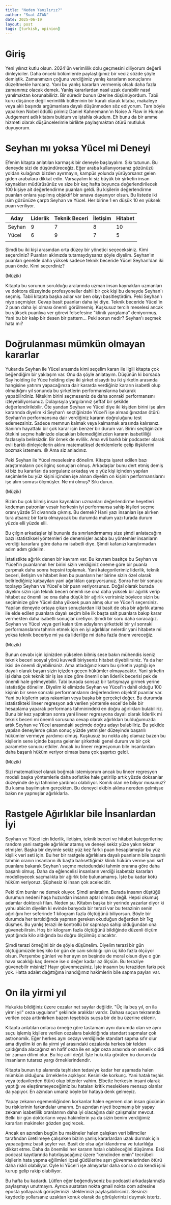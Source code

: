 ```yaml
---
title: "Neden Yanılırız?"
author: "Suat ATAN"
date: 2025-06-19
layout: post
tags: [turkish, opinion]
---
```


# Giriş

Yeni yılınız kutlu olsun. 2024'ün verimlilik dolu geçmesini diliyorum değerli dinleyiciler. Daha önceki bölümlerde paylaştığımız bir veciz sözde şöyle demiştik. Zamanımızın çoğunu verdiğimiz yanlış kararların sonuçlarını düzeltmekle harcarız. Yani bu yanlış kararları vermemiş olsak daha fazla zamanımız olacak demek. Yanlış kararlardan nasıl uzak durabilir nasıl yanılmaktan korunabiliriz. Bir süredir bunun üzerine düşünüyordum. Tabii kuru düşünce değil verimlilik bülteninin bir kuralı olarak kitaba, makaleye veya aklı başında argümanlara dayalı düşünmeden söz ediyorum. Tam böyle yaparken Nobel ödüllü pirimiz Daniel Kahnemann'ın Noise A Flaw in Human Judgement adlı kitabını buldum ve iştahla okudum. Eh bunu da bir amme hizmeti olarak düşüncelerimle birlikte paylaşmaktan ötürü mutluluk duyuyorum. 

# Seyhan mı yoksa Yücel mi Deneyi

Efenim kitapta anlatılan karmaşık bir deneyle başlayalım. Sıkı tutunun. Bu deneyde sizi de düşündüreceğiz. Eğer araba kullanıyorsanız gözünüzü yoldan kulağınızı bizden ayırmayın, kampüs yolunda yürüyorsanız gelen giden arabalara dikkat edin.  Varsayalım ki siz büyük bir şirketin insan kaynakları müdürüsünüz ve size bir kaç hafta boyunca değerlendirilecek 100 kişiye ait değerlendirme puanları geldi.  Bu kişilerin değerlendirme puanları onlara yapılmış objektif bir sınava dayanıyor olsun. Bu listede iki isim gözünüze çarptı Seyhan ve Yücel. Her birine 1 en düşük 10 en yüksek puan veriliyor.

| Aday   | Liderlik | Teknik Beceri | İletişim | Hitabet |
| ------ | -------- | ------------- | -------- | ------- |
| Seyhan | 9        | 7             | 8        | 10      |
| Yücel  | 6        | 9             | 7        | 5       |
|        |          |               |          |         |

Şimdi bu iki kişi arasından orta düzey bir yönetici seçeceksiniz. Kimi seçerdiniz? Puanları aklınızda tutamaydıysanız şöyle diyelim. Seyhan'ın puanları genelde daha yüksek sadece teknik beceride Yücel Seyhan'dan iki puan önde. Kimi seçerdiniz?

(Müzik)

Kitapta bu sorunun sorulduğu aralarında uzman insan kaynakları uzmanları ve doktora düzeyinde profesyoneller dahil bir çok kişi bu deneyde Seyhan'ı seçmiş. Tabii kitapta başka adlar var ben olayı basitleştirdim. Peki Seyhan'ı niye seçmişler. Cevap basit puanları daha iyi diye. Teknik beceride Yücel'in 2 puan daha iyi olması önemli görülmemiş. Kuşkusuz tercih meselesi ancak bu yüksek puanlıya ver görevi felsefesine "klinik yargılama" deniyormuş. Yani bu bir kalıp bir desen bir pattern... Peki sorun nedir? Seyhan'ı seçmek hata mı?

# Doğrulanması mümkün olmayan kararlar

Yukarıda Seyhan ile Yücel arasında kimi seçelim kararı ile ilgili kitapta çok beğendiğim bir yaklaşım var. Onu da şöyle anlatayım. Düşünün ki borsada Say holding ile Yüce holding diye iki şirket olsaydı bu iki şirketin arasında hangisine yatırım yapacağınıza dair kararda verdiğiniz kararın isabetli olup olmadığını yıl sonunda bu şirketlerin performanslarına bakarak yapabilirdiniz. Nitekim birini seçmeseniz de daha sonraki performansını izleyebiliyorsunuz. Dolayısıyla yargılarınız şeffaf bir şekilde değerlendirilebilir. Öte yandan Seyhan ve Yücel diye iki kişiden birini işe alım kararında diyelim ki Seyhan'ı seçtiğinizde Yücel'i işe almadığınızdan ötürü Seyhan'ın performansına dair verdiğiniz kararın doğruluğunu test edemezsiniz. Sadece memnun kalmak veya kalmamak arasında kalırsınız. Sanırım hayattaki bir çok karar için benzer bir durum var. Birini seçtiğinizde ötekini seçme halinizde olacakları bilemediğinizden kararın isabetliliği fazlasıyla belirsizdir. Bir örnek de evlilik. Ama evli barklı bir podcaster olarak evli barklı dinleyicilerin aklını matematiksel denklemlerle çelip ilişkilerini bozmak istemem. 😄 Ama siz anladınız.

Peki Seyhan ile Yücel meselesine dönelim.  Kitapta işaret edilen bazı araştırmaların çok ilginç sonuçları olmuş.  Arkadaşlar bunu dert etmiş demiş ki biz bu kararları da sorgularız arkadaş ve o yüz kişi içinden yapılan seçimlerle bu yüz kişini içinden işe alınan diyelim on kişinin performanslarını işe alım sonrası ölçmüşler. Ne mi olmuş? Sıkı durun.

(Müzik)

Bizim bu çok bilmiş insan kaynakları uzmanları değerlendirme heyetleri kodeman patronlar vesair herkesin iyi performansa sahip kişileri seçme oranı yüzde 51 civarında çıkmış. Bu demek? Hani yazı insanları işe alırken tura atsanız bir farkı olmayacak bu durumda malum yazı turada durum yüzde elli yüzde elli.   

Bu çılgın arkadaşlar işi bununla da sınırlandırmamış size şimdi anlatacağım bazı istatistiksel yöntemleri de denemişler acaba bu yöntemler insanların verdiği kararlara göre daha mı isabetli diye. Şimdi kafanızı karıştırmadan adım adım gidelim.

İstatistikte ağırlık denen bir kavram var. Bu kavram basitçe bu Seyhan ve Yücel'in puanlarının her birini sizin verdiğiniz öneme göre bir puanla çarpmak daha sonra hepsini toplamak. Yani kategorilerimiz liderlik, teknik beceri, iletişim ve hitabet iken bu puanların her birine sizin özel olarak belirlediğiniz katsayıları yani ağırlıkları çarpıyorsunuz. Sonra her bir sonucu toplayıp Seyhan ve Yücel'e bir puan veriyorsunuz. Doğal olarak burada diyelim sizin için teknik beceri önemli ise ona daha yüksek bir ağırlık verip hitabet az önemli ise ona daha düşük bir ağırlık verirsiniz böylece sizin bu seçiminize göre Yücel daha yüksek puan almış olur ve Yücel'i seçersiniz.   Yapılan deneyde ortaya çıkan sonuçlardan ilki basit de olsa bir ağırlık atama ile elde edilen puanlara dayalı seçim bile ilk başta salt puanlara bakıp karar vermekten daha isabetli sonuçlar üretiyor. Şimdi bir soru daha soracağız. Seyhan ve Yücel veya geri kalan tüm adayların şirketteki bir yıl sonraki performanslarını tahmin etmek için en iyi ağırlıklar nelerdir yani hitabete mi yoksa teknik beceriye mi ya da liderliğe mi daha fazla önem vereceğiz. 

(Müzik)

Bunun cevabı için içinizden yükselen bilmiş sese bakın mühendis iseniz teknik beceri sosyal yönü kuvvetli biriyseniz hitabet diyebilirsiniz. Ya da her ikisi de önemli diyebilirsiniz. Ama atladığınız kısım bu şirketin yaptığı işe dayalı olarak başarı sizin içizden geçen hükümler olmayacaktır. Yani şirketin işi daha çok teknik bir iş ise size göre önemli olan liderlik becerisi pek de önemli hale gelmeyebilir. Tabi burada sonsuz bir tartışmaya girmek yerine istatistiğe dönelim. Diyelim ki elimizde Seyhan ve Yücel'in dahil olduğu 100 kişinin bir sene sonraki performanslarını değerlendiren objektif puanlar var. Yani bu kişilerin satış rakamları veya başka bir gerçekçi değer. Bu durumda istatistikteki lineer regresyon adı verilen yöntemle excel'de bile bir hesaplama yaparak performans tahminindeki en doğru ağırlıkları bulabiliriz. Bunu bir kez yaptıktan sonra yani lineer regresyona dayalı olarak liderlik mi teknik beceri mi önemli sorusuna cevap olarak ağırlıkları bulduğumuzda artık Seyhan ve Yücel arasındaki seçimde doğru adayı bulabiliriz. Bu şekilde yapılan deneylerde çıkan sonuç yüzde yetmişler düzeyinde başarılı hükümler vermeye yardımcı olmuş. Kuşkusuz bu nokta atış olamaz bazen bu kişilerin sene içinde başına gelenler şirketteki genel durum ve bir çok parametre sonucu etkiler. Ancak bu lineer regresyonun bile insanlardan daha başarılı hüküm veriyor olması bana çok şaşırtıcı geldi.

(Müzik)

Sizi matematiksel olarak boğmak istemiyorum ancak bu lineer regresyon modeli başka yöntemlerle daha sofistike hale getirilip artık yüzde doksanlar düzeyinde de iyi tahmine yardımcı olabiliyor. Komik olan ne biliyor musunuz? Bu kısma bayılmıştım gerçekten. Bu deneyci ekibin aklına nereden gelmişse bakın ne yapmışlar ağırlıklarla. 


# Rastgele Ağırlıklar bile İnsanlardan İyi

Seyhan ve Yücel için liderlik, iletişim, teknik beceri ve hitabet kategorilerine random yani rastgele ağırlıklar atamış ve deneyi sekiz yüze yakın tekrar etmişler. Başka bir deyimle sekiz yüz kez farklı puan hesaplamışlar bu yüz kişilik veri seti için. Bu her bir rastgele ağırlıklara dayalı puanların bile başarılı tahmin oranın insanların ilk başta bahsettiğimiz klinik hüküm verme yani sırf puanlara bakarak Seyhan'ı seçme metodundaki tahmin oranına göre daha başarılı olmuş. Daha da eğlencelisi insanların verdiği isabetsiz kararları modelleyecek saçmalıkta bir ağırlık bile bulunamamış. İşte bu kadar kötü hüküm veriyoruz. Şüphesiz ki insan çok acelecidir.

Peki tüm bunlar ne demek oluyor. Şimdi anlatalım.  Burada insanın düştüğü durumun nedeni haşa huzurdan insanın aptal olması değil. Hepsi okumuş adamlar doktoralı filan. Neden şu. Kitabın başka bir yerinde yazarlar diyor ki yahu abicim diyelim ki evinde banyoda bir terazi var bu terazinin senin ağırlığını her seferinde 1 kilogram fazla ölçtüğünü biliyorsun. Böyle bir durumda her tartıldığında yapman gereken okuduğun değerden bir 1kg düşmek. Bu yanlış terazi ile kontrollü bir sapmaya sahip olduğundan ona güvenebilirsin. Hoş bir kilogram fazla ölçtüğünü bildiğinde düzenli ölçüm yaptığında kilo aldığında bu doğru ölçülmüş olacaktır.  

Şimdi terazi örneğini bir de şöyle düşünelim. Diyelim terazi bir gün ölçtüğümüzde beş kilo bir gün de canı sıkıldığı için üç kilo fazla ölçüyor olsun. Perşembe günleri ve her ayın on beşinde de moral olsun diye o gün hava sıcaklığı kaç derece ise o değer kadar az ölçsün. Bu teraziye güvenebilir misiniz? Hayır güvenmezsiniz. İşte insanın bu teraziden farkı pek yok. Hatta adalet dağıttığına inandığımız hakimlerin bile sapma payları var. 

# On ila yirmi yıl
Hukukta bildiğiniz üzere cezalar net sayılar değildir. "Üç ila beş yıl, on ila yirmi yıl" ceza uygulanır" şeklinde aralıklar vardır. Dahası suçun tekrarında verilen ceza arttırılırken bazen teşebbüs suçsa bir de bu üzerine eklenir. 

Kitapta anlatılan onlarca örneğe göre tastamam aynı durumda olan ve aynı suçu işlemiş kişilere verilen cezalara bakıldığında standart sapmalar çok astronomik. Eğer herkes aynı cezayı verdiğinde standart sapma sıfır olur ama diyelim ki on ila yirmi yıl arasındaki cezalarda herkes bir telden çaldığında alacağınız en hafif ceza ile en ağır ceza arasında on senelik ciddi bir zaman dilimi olur. Bu hiç adil değil. İşte hukukta görülen bu durum da insanların tutarsız yargı örneklerindendir. 

Kitapta bunun tıp alanında teşhisten tedaviye kadar her aşamada halen mümkün olduğunu örneklerle açıklıyor.  Kesinlikle korkunç. Yani hatalı teşhis veya tedavilerden ötürü olup bitenler vahim. Elbette herkesin insani olarak yaptığı ve eleştiremeyeceğimiz bu hataları kritik mesleklere mensup olanlar da yapıyor. En azından umarız böyle bir hataya denk gelmeyiz.

Yapay zekanın egemenliğinden korkanlar halen egemen olan insan gücünün bu risklerinin farkındalar umarım. En azından niyeti bozmamış bir yapay zekanın isabetlilik oranlarının daha iyi olacağına dair çalışmalar mevcut. Belki bir gün doktorların veya hakimlerin ya da sizin benim verdiğimiz kararları makineler gözden geçirecek.

Ancak en azından bugün bu makineler halen çalışkan veri bilimciler tarafından üretilmeye çalışırken bizim yanlış kararlardan uzak durmak için yapacağımız basit şeyler var. Basit de olsa ağırlıklandırma ve tutarlılığa dikkat etme. Daha da önemlisi her kararın hatalı olabileceğini düşünme. Eski podcast kayıtlarında hatırlayacağınız üzere "kendinden emin" tecrübeli kişilerin hata yapma eğilimleri içsel güdülerine aşırı güvenmelerinden ötürü daha riskli olabiliyor. Öyle ki Yücel'i işe almıyorlar daha sonra o da kendi işini kurup gelip rakip olabiliyor. 

Bu hafta bu kadardı. Lütfen eğer beğendiyseniz bu podcasti arkadaşlarınızla paylaşmayı unutmayın. Ayrıca suatatan nokta gmail nokta com adresine eposta yollayarak görüşlerinizi isteklerinizi paylaşabilirsiniz. Sesinizi kaydedip yollarsanız uzaktan konuk olarak da görüşlerinizi duymak isteriz.

